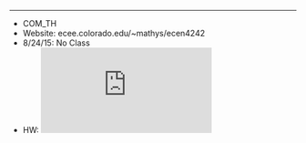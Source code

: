 
---
*  COM_TH
  *  Website: ecee.colorado.edu/~mathys/ecen4242
  *  8/24/15:  No Class
  *  HW:  ![Problem Set One](https://github.com/Matt-McNichols/perl/blob/master/COM_TH/ps01.pdf)

